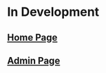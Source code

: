 # In Development

## [Home Page](https://uwleaders.erickim.dev) 
## [Admin Page](https://uwleaders.erickim.dev/#/admin)
